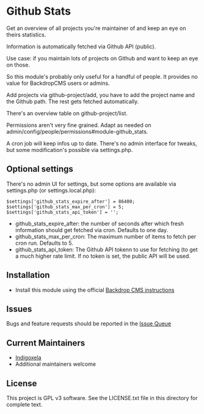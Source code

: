 # Github Stats

Get an overview of all projects you're maintainer of and keep an eye on
theirs statistics.

Information is automatically fetched via Github API (public).

Use case: if you maintain lots of projects on Github and want to keep an eye
on those.

So this module's probably only useful for a handful of people. It provides
no value for BackdropCMS users or admins.

Add projects via github-project/add, you have to add the project name and
the Github path. The rest gets fetched automatically.

There's an overview table on github-project/list.

Permissions aren't very fine grained. Adapt as needed on
admin/config/people/permissions#module-github_stats.

A cron job will keep infos up to date. There's no admin interface for
tweaks, but some modification's possible via settings.php.

## Optional settings

There's no admin UI for settings, but some options are available via
settings.php (or settings.local.php):

```
$settings['github_stats_expire_after'] = 86400;
$settings['github_stats_max_per_cron'] = 5;
$settings['github_stats_api_token'] = '';
```
- github_stats_expire_after: the number of seconds after which fresh
  information should get fetched via cron. Defaults to one day.
- github_stats_max_per_cron: The maximum number of items to fetch per cron run.
  Defaults to 5.
- github_stats_api_token: The Github API tokenn to use for fetching (to get
  a much higher rate limit. If no token is set, the public API will be used.

## Installation

- Install this module using the official [Backdrop CMS instructions](https://docs.backdropcms.org/documentation/extend-with-modules)

## Issues

Bugs and feature requests should be reported in the [Issue Queue](https://github.com/backdrop-contrib/github_stats/issues)

## Current Maintainers

- [Indigoxela](https://github.com/indigoxela)
- Additional maintainers welcome

## License

This project is GPL v3 software. See the LICENSE.txt file in this directory for complete text.
